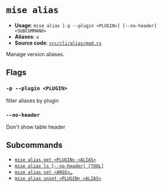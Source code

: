 # `mise alias`

- **Usage**: `mise alias [-p --plugin <PLUGIN>] [--no-header] <SUBCOMMAND>`
- **Aliases**: `a`
- **Source code**: [`src/cli/alias/mod.rs`](https://github.com/jdx/mise/blob/main/src/cli/alias/mod.rs)

Manage version aliases.

## Flags

### `-p --plugin <PLUGIN>`

filter aliases by plugin

### `--no-header`

Don't show table header

## Subcommands

- [`mise alias get <PLUGIN> <ALIAS>`](/cli/alias/get.md)
- [`mise alias ls [--no-header] [TOOL]`](/cli/alias/ls.md)
- [`mise alias set <ARGS>…`](/cli/alias/set.md)
- [`mise alias unset <PLUGIN> <ALIAS>`](/cli/alias/unset.md)
